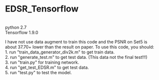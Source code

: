 # EDSR_Tensorflow

<br>python 2.7
<br>Tensorflow 1.9.0

I have not use data augment to train this code and the PSNR on Set5 is about 37.70+ lower than the result on paper.
To use this code, you should:
<br>1. run "train_data_generator_div2k.m" to get train data. 
<br>2. run "generate_test.m" to get test data. (This data not the final test!!!)
<br>3. run "train.py" for training network.
<br>4. run "get_test_EDSR.m" to get test data.
<br>5. run "test.py" to test the model.
